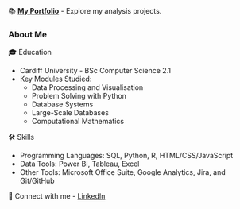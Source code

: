 <br>📚 <a href='https://github.com/rahul-singh0/portfolio/blob/main/README.md'><b>My Portfolio</b></a> - Explore my analysis projects.

<h3>About Me</h3>

🎓 Education
- Cardiff University - BSc Computer Science 2.1
- Key Modules Studied: <br>
  - Data Processing and Visualisation<br>
  - Problem Solving with Python<br>
  - Database Systems<br>
  - Large-Scale Databases<br>
  - Computational Mathematics

🛠️ Skills
- Programming Languages: SQL, Python, R, HTML/CSS/JavaScript
- Data Tools: Power BI, Tableau, Excel
- Other Tools: Microsoft Office Suite, Google Analytics, Jira, and Git/GitHub

👋 Connect with me -
<a href='https://www.linkedin.com/in/-rahul-singh/'>LinkedIn</a>
